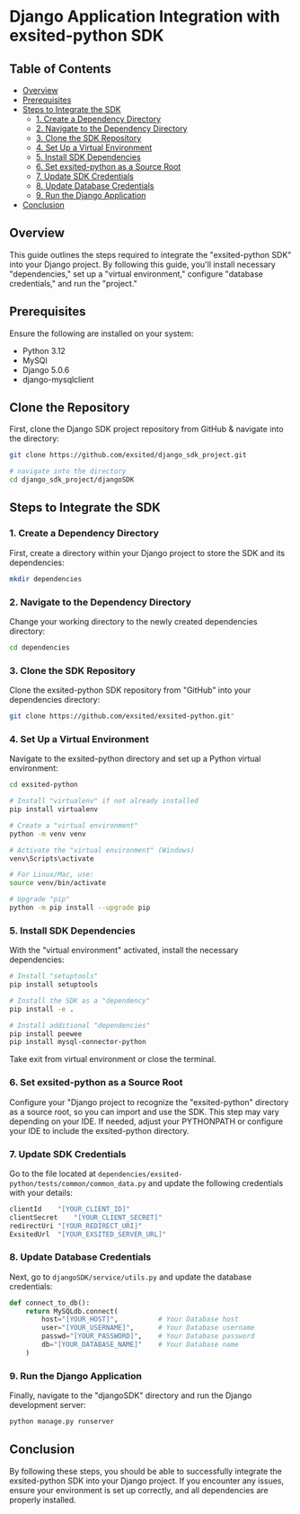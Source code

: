 ﻿# Django Application Integration with exsited-python SDK
## Table of Contents

- [Overview](#overview)
- [Prerequisites](#prerequisites)
- [Steps to Integrate the SDK](#steps-to-integrate-the-sdk)
  - [1. Create a Dependency Directory](#1-create-a-dependency-directory)
  - [2. Navigate to the Dependency Directory](#2-navigate-to-the-dependency-directory)
  - [3. Clone the SDK Repository](#3-clone-the-sdk-repository)
  - [4. Set Up a Virtual Environment](#4-set-up-a-virtual-environment)
  - [5. Install SDK Dependencies](#5-install-sdk-dependencies)
  - [6. Set exsited-python as a Source Root](#6-set-exsited-python-as-a-source-root)
  - [7. Update SDK Credentials](#7-update-sdk-credentials)
  - [8. Update Database Credentials](#8-update-database-credentials)
  - [9. Run the Django Application](#9-run-the-django-application)
- [Conclusion](#conclusion)


## Overview

This guide outlines the steps required to integrate the "exsited-python SDK" into your Django project. By following this guide, you'll install necessary "dependencies," set up a "virtual environment," configure "database credentials," and run the "project."

## Prerequisites

Ensure the following are installed on your system:
- Python 3.12
- MySQl
- Django 5.0.6
- django-mysqlclient


##  Clone the Repository

First, clone the Django SDK project repository from GitHub & navigate into the directory:

```bash
git clone https://github.com/exsited/django_sdk_project.git

# navigate into the directory
cd django_sdk_project/djangoSDK

```

## Steps to Integrate the SDK
### 1. Create a Dependency Directory

First, create a directory within your Django project to store the SDK and its dependencies:

```bash
mkdir dependencies
```

### 2. Navigate to the Dependency Directory

Change your working directory to the newly created dependencies directory:

```bash
cd dependencies
```

### 3. Clone the SDK Repository

Clone the exsited-python SDK repository from "GitHub" into your dependencies directory:

```bash
git clone https://github.com/exsited/exsited-python.git"
```

### 4. Set Up a Virtual Environment

Navigate to the exsited-python directory and set up a Python virtual environment:

```bash
cd exsited-python

# Install "virtualenv" if not already installed
pip install virtualenv

# Create a "virtual environment"
python -m venv venv

# Activate the "virtual environment" (Windows)
venv\Scripts\activate

# For Linux/Mac, use: 
source venv/bin/activate

# Upgrade "pip"
python -m pip install --upgrade pip
```

### 5. Install SDK Dependencies

With the "virtual environment" activated, install the necessary dependencies:

```bash
# Install "setuptools"
pip install setuptools

# Install the SDK as a "dependency"
pip install -e .

# Install additional "dependencies"
pip install peewee
pip install mysql-connector-python
```
Take exit from virtual environment or close the terminal.
### 6. Set exsited-python as a Source Root

Configure your "Django project to recognize the "exsited-python" directory as a source root, so you can import and use the SDK. This step may vary depending on your IDE. If needed, adjust your PYTHONPATH or configure your IDE to include the exsited-python directory.

### 7. Update SDK Credentials

Go to the file located at `dependencies/exsited-python/tests/common/common_data.py` and update the following credentials with your details:

```python
clientId	"[YOUR_CLIENT_ID]"
clientSecret	"[YOUR_CLIENT_SECRET]"
redirectUri	"[YOUR_REDIRECT_URI]"
ExsitedUrl	"[YOUR_EXSITED_SERVER_URL]"
```

### 8. Update Database Credentials

Next, go to `djangoSDK/service/utils.py` and update the database credentials:

```python
def connect_to_db():
    return MySQLdb.connect(
        host="[YOUR_HOST]",          # Your Database host
        user="[YOUR_USERNAME]",      # Your Database username
        passwd="[YOUR_PASSWORD]",    # Your Database password
        db="[YOUR_DATABASE_NAME]"    # Your Database name
    )
```

### 9. Run the Django Application

Finally, navigate to the "djangoSDK" directory and run the Django development server:

```bash
python manage.py runserver
```

## Conclusion

By following these steps, you should be able to successfully integrate the exsited-python SDK into your Django project. If you encounter any issues, ensure your environment is set up correctly, and all dependencies are properly installed.
